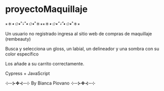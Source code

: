 # proyectoMaquillaje

⭒＊*•✩•*˚⍣˚*•✩•*˚＊⭒⭒＊*•✩•˚⍣˚•✩•*˚＊⭒

Un usuario no registrado ingresa al sitio web de compras de maquillaje (rembeauty)

Busca y selecciona un gloss, un labial, un delineador y una sombra con su color específico

Los añade a su carrito correctamente.

Cypress + JavaScript



⊹─⊱✤⊰─⊹ By Bianca Piovano ⊹─⊱✤⊰─⊹
